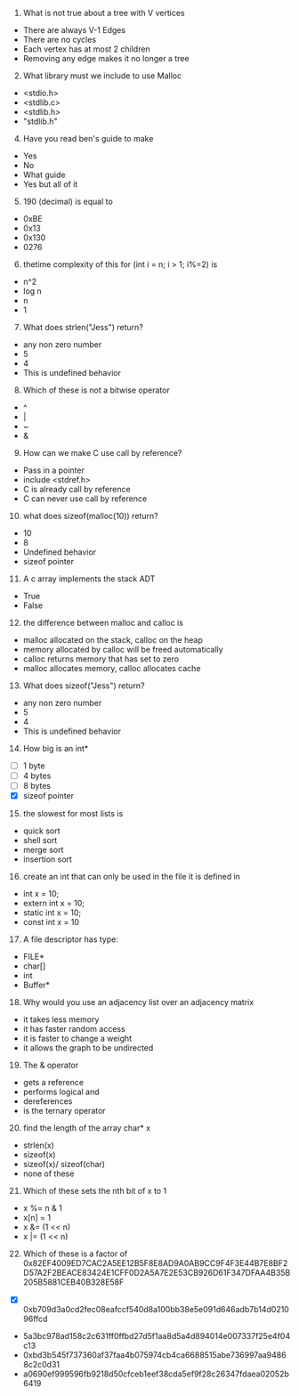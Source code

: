 
1. What is not true about a tree with V vertices
- There are always V-1 Edges
- There are no cycles
- Each vertex has at most 2 children
- Removing any edge makes it no longer a tree

2. What library must we include to use Malloc
- <stdio.h>
- <stdlib.c>
- <stdlib.h>
- "stdlib.h"

4. Have you read ben's guide to make
- Yes
- No
- What guide
- Yes but all of it

5. 190 (decimal) is equal to
- 0xBE
- 0x13
- 0x130
- 0276


6. thetime complexity of this for (int i = n; i > 1; i%=2) is
- n^2
- log n
- n
- 1

7. What does strlen("Jess") return?
- any non zero number
- 5
- 4
- This is undefined behavior

8. Which of these is not a bitwise operator
- ^
- |
- ~
- &

9. How can we make C use call by reference?
- Pass in a pointer
- include <stdref.h>
- C is already call by reference
- C can never use call by reference

10. what does sizeof(malloc(10)) return?
- 10
- 8
- Undefined behavior
- sizeof pointer

11. A c array implements the stack ADT
- True
- False

12. the difference between malloc and calloc is
- malloc allocated on the stack, calloc on the heap
- memory allocated by calloc will be freed automatically
- calloc returns memory that has set to zero
- malloc allocates memory, calloc allocates cache

13. What does sizeof("Jess") return?
- any non zero number
- 5
- 4
- This is undefined behavior

14. How big is an int*
- [ ] 1 byte
- [ ] 4 bytes
- [ ] 8 bytes
- [x] sizeof pointer

15. the slowest for most lists is
- quick sort
- shell sort
- merge sort
- insertion sort

16. create an int that can only be used in the file it is defined in
- int x = 10;
- extern int x = 10;
- static int x = 10;
- const int x = 10

17. A file descriptor has type:
- FILE*
- char[]
- int
- Buffer*

18. Why would you use an adjacency list over an adjacency matrix
- it takes less memory
- it has faster random access
- it is faster to change a weight
- it allows the graph to be undirected

19. The & operator 
- gets a reference
- performs logical and
- dereferences 
- is the ternary operator

20. find the length of the array char* x
- strlen(x)
- sizeof(x)
- sizeof(x)/ sizeof(char)
- none of these

21. Which of these sets the nth bit of x to 1
-  x %= n & 1
- x[n] = 1
- x &= (1 << n)
- x |= (1 << n)



22. Which of these is a factor of 0x82EF4009ED7CAC2A5EE12B5F8E8AD9A0AB9CC9F4F3E44B7E8BF2D57A2F2BEACE83424E1CFF0D2A5A7E2E53CB926D61F347DFAA4B35B205B5881CEB40B328E58F

- [x] 0xb709d3a0cd2fec08eafccf540d8a100bb38e5e091d646adb7b14d021096ffcd
- 5a3bc978ad158c2c631ff0ffbd27d5f1aa8d5a4d894014e007337f25e4f04c13
- 0xbd3b545f737360af37faa4b075974cb4ca6688515abe736997aa94868c2c0d31
- a0690ef999596fb9218d50cfceb1eef38cda5ef9f28c26347fdaea02052b6419





